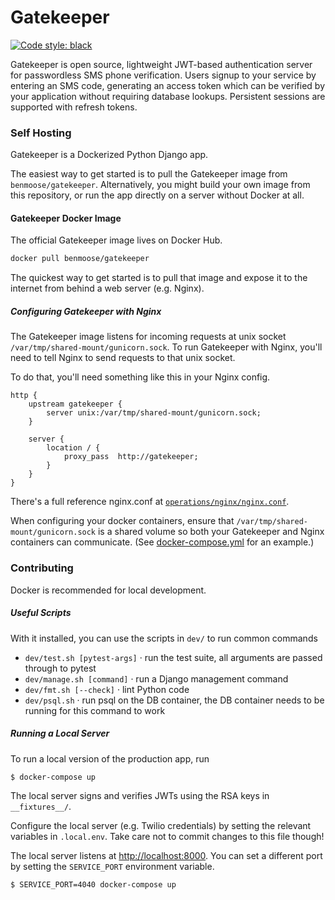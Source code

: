 # Gatekeeper

[![Code style: black](https://img.shields.io/badge/code%20style-black-000000.svg)](https://github.com/ambv/black)

Gatekeeper is open source, lightweight JWT-based authentication server for passwordless
SMS phone verification.
Users signup to your service by entering an SMS code, generating an access token which
can be verified by your application without requiring database lookups.
Persistent sessions are supported with refresh tokens.

### Self Hosting

Gatekeeper is a Dockerized Python Django app.

The easiest way to get started is to pull the Gatekeeper image from `benmoose/gatekeeper`. 
Alternatively, you might build your own image from this repository, or run the app directly
on a server without Docker at all.

#### Gatekeeper Docker Image

The official Gatekeeper image lives on Docker Hub.

```bash
docker pull benmoose/gatekeeper
```

The quickest way to get started is to pull that image and expose it to the internet from
behind a web server (e.g. Nginx).

##### Configuring Gatekeeper with Nginx

The Gatekeeper image listens for incoming requests at unix socket `/var/tmp/shared-mount/gunicorn.sock`.
To run Gatekeeper with Nginx, you'll need to tell Nginx to send requests to that unix socket.

To do that, you'll need something like this in your Nginx config.

```
http {
    upstream gatekeeper {
        server unix:/var/tmp/shared-mount/gunicorn.sock;
    }
    
    server {
        location / {
            proxy_pass  http://gatekeeper;
        }
    }
}
```

There's a full reference nginx.conf at [`operations/nginx/nginx.conf`](/operations/nginx/nginx.conf).

When configuring your docker containers, ensure that `/var/tmp/shared-mount/gunicorn.sock`
is a shared volume so both your Gatekeeper and Nginx containers can communicate.
(See [docker-compose.yml](docker-compose.yml) for an example.)

### Contributing

Docker is recommended for local development.

##### Useful Scripts

With it installed, you can use the scripts in `dev/` to run common commands
- `dev/test.sh [pytest-args]` · run the test suite, all arguments are passed through to pytest
- `dev/manage.sh [command]` · run a Django management command
- `dev/fmt.sh [--check]` · lint Python code
- `dev/psql.sh` · run psql on the DB container, the DB container needs to be running for this command to work

##### Running a Local Server

To run a local version of the production app, run

```bash
$ docker-compose up
```

The local server signs and verifies JWTs using the RSA keys in `__fixtures__/`.

Configure the local server (e.g. Twilio credentials) by setting the relevant variables in `.local.env`.
Take care not to commit changes to this file though!

The local server listens at [http://localhost:8000](http://localhost:8000).
You can set a different port by setting the `SERVICE_PORT` environment variable.

```bash
$ SERVICE_PORT=4040 docker-compose up
```
